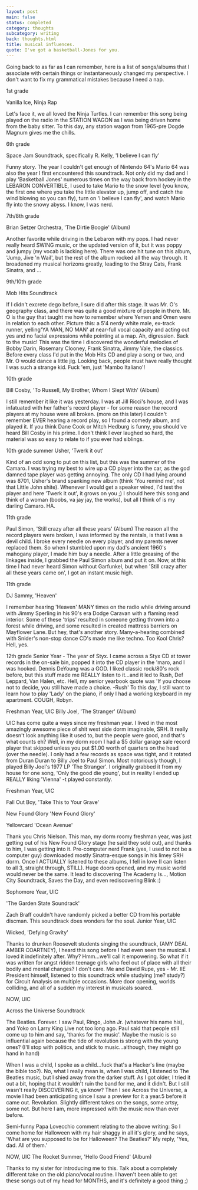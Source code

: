 ```yaml
---
layout: post
main: false
status: completed
category: thoughts
subcategory: writing
back: thoughts.html
title: musical influences.
quote: I've got a basketball-Jones for you.
---
```


Going back to as far as I can remember, here is a list of songs/albums that I associate with certain things or instantaneously changed my perspective.  I don't want to fix my grammatical mistakes because I need a nap.

1st grade

Vanilla Ice, Ninja Rap

Let's face it, we all loved the Ninja Turtles. I can remember this song being played on the radio in the STATION WAGON as I was being driven home from the baby sitter. To this day, any station wagon from 1965-pre Dogde Magnum gives me the chills.

6th grade

Space Jam Soundtrack, specifically R. Kelly, 'I believe I can fly'

Funny story. The year I couldn't get enough of Nintendo 64's Mario 64 was also the year I first encountered this soundtrack. Not only did my dad and I play 'Basketball Jones' numerous times on the way back from hockey in the LEBARON CONVERTIBLE, I used to take Mario to the snow level (you know, the first one where you take the little elevator up, jump off, and catch the wind blowing so you can fly), turn on 'I believe I can fly', and watch Mario fly into the snowy abyss. I know, I was nerd.


7th/8th grade

Brian Setzer Orchestra, 'The Dirtie Boogie' (Album)

Another favorite while driving in the Lebaron with my pops. I had never really heard SWING music, or the updated version of it, but it was poppy and jumpy (my vocab is lacking here). There was one hit tune on this album, 'Jump, Jive 'n Wail', but the rest of the album rocked all the way through. It broadened my musical horizons greatly, leading to the Stray Cats, Frank Sinatra, and ...



9th/10th grade

Mob Hits Soundtrack

If I didn't excrete dego before, I sure did after this stage. It was Mr. O's geography class, and there was quite a good mixture of people in there. Mr. O is the guy that taught me how to remember where Yemen and Omen were in relation to each other. Picture this: a 5'4 nerdy white male, ex-track runner, yelling'YA MAN, NO MAN' at near-full vocal capacity and acting out yes and no facial expressions while pointing at a map. Ah, digression. Back to the music! This was the time I discovered the wonderful melodies of Bobby Darin, Rosemary Clooney, Frank Sinatra, Jimmy Vale, the classics. Before every class I'd put in the Mob Hits CD and play a song or two, and Mr. O would dance a little jig. Looking back, people must have really thought I was such a strange kid. Fuck 'em, just 'Mambo Italiano'! 



10th grade

Bill Cosby, 'To Russell, My Brother, Whom I Slept With' (Album)

I still remember it like it was yesterday. I was at Jill Ricci's house, and I was infatuated with her father's record player - for some reason the record players at my house were all broken. (more on this later) I couldn't remember EVER hearing a record play, so I found a comedy album, and played it. If you think Dane Cook or Mitch Hedburg is funny, you should've heard Bill Cosby in his prime. I don't think I ever laughed so hard, the material was so easy to relate to if you ever had siblings.



10th grade summer Usher, 'Twerk it out'

Kind of an odd song to put on this list, but this was the summer of the Camaro. I was trying my best to wire up a CD player into the car, as the god damned tape player was getting annoying. The only CD I had lying around was 8701, Usher's brand spanking new album (think 'You remind me', not that Little John shite). Whenever I would get a speaker wired, I'd test the player and here 'Twerk it out', it grows on you ;) I should here this song and think of a woman (boobs, va jay jay, the works), but all I think of is my darling Camaro. HA.



11th grade

Paul Simon, 'Still crazy after all these years' (Album) The reason all the record players were broken, I was informed by the rentals, is that I was a devil child. I broke every needle on every player, and my parents never replaced them. So when I stumbled upon my dad's ancient 1960's mahogany player, I made him buy a needle. After a little greasing of the linkages inside, I grabbed the Paul Simon album and put it on. Now, at this time I had never heard Simon without Garfunkel, but when 'Still crazy after all these years came on', I got an instant music high.



11th grade

DJ Sammy, 'Heaven'

I remember hearing 'Heaven' MANY times on the radio while driving around with Jimmy Sperling in his 90's era Dodge Caravan with a flaming read interior. Some of these 'trips' resulted in someone getting thrown into a forest while driving, and some resulted in created mattress barriers on Mayflower Lane. But hey, that's another story. Many-a-hearing combined with Snider's non-stop dance CD's made me like techno. Too Kool Chris? Hell, yes.



12th grade Senior Year - The year of Styx. I came across a Styx CD at tower records in the on-sale bin, popped it into the CD player in the 'maro, and I was hooked. Dennis DeYoung was a GOD. I liked classic rock/80's rock before, but this stuff made me REALLY listen to it...and it led to Rush, Def Leppard, Van Halen, etc. Hell, my senior yearbook quote was 'If you choose not to decide, you still have made a choice. -Rush' To this day, I still want to learn how to play 'Lady' on the piano, if only I had a working keyboard in my apartment. COUGH, Robyn.



Freshman Year, UIC Billy Joel, 'The Stranger' (Album)

UIC has come quite a ways since my freshman year. I lived in the most amazingly awesome piece of shit west side dorm imaginable, SRH. It really doesn't look anything like it used to, but the people were good, and that's what counts eh? Well, in my dorm room I had a $5 dollar garage sale record player that skipped unless you put $1.00 worth of quarters on the head (over the needle). I only had a few records as space was tight, and it rotated from Duran Duran to Billy Joel to Paul Simon. Most notoriously though, I played Billy Joel's 1977 LP 'The Stranger'. I originally grabbed it from my house for one song, 'Only the good die young', but in reality I ended up REALLY liking 'Vienna' -t played constantly. 



Freshman Year, UIC

Fall Out Boy, 'Take This to Your Grave'

New Found Glory 'New Found Glory'

Yellowcard 'Ocean Avenue'

Thank you Chris Nielson. This man, my dorm roomy freshman year, was just getting out of his New Found Glory stage (he said they sold out), and thanks to him, I was getting into it. Pre-computer nerd Frank (yes, I used to not be a computer guy) downloaded mostly Sinatra-esque songs in his limey SRH dorm. Once I ACTUALLY listened to these albums, I fell in love (I can listen to all 3, straight through, STILL). Huge doors opened, and my music world would never be the same. It lead to discovering The Academy Is..., Motion City Soundtrack, Saves the Day, and even rediscovering Blink :)



Sophomore Year, UIC

'The Garden State Soundrack'

Zach Braff couldn't have randomly picked a better CD from his portable discman. This soundtrack does wonders for the soul. 
Junior Year, UIC

Wicked, 'Defying Gravity'

Thanks to drunken Roosevelt students singing the soundtrack, (AMY DEAL AMBER COARTNEY), I heard this song before I had even seen the musical. I loved it indefinitely after. Why? Hmm...we'll call it empowering. So what if it was written for angst ridden teenage girls who feel out of place with all their bodily and mental changes? I don't care. Me and David Rupe, yes - Mr. IIE President himself, listened to this soundtrack while studying (me? study?) for Circuit Analysis on multiple occasions. More door opening, worlds colliding, and all of a sudden my interest in musicals soared.


NOW, UIC

Across the Universe Soundtrack

The Beatles. Forever. I saw Paul, Ringo, John Jr. (whatever his name his), and Yoko on Larry King Live not too long ago. Paul said that people still come up to him and say, 'thanks for the music'. Maybe the music is so influential again because the tide of revolution is strong with the young ones? (I'll stop with politics, and stick to music...although, they might go hand in hand) 

When I was a child, I spoke as a child...fuck that's a Hacker's line (maybe the bible too?). No, what I really mean is, when I was child, I listened to The Beatles music, but I shied away from the darker stuff. As I got older, I tried it out a bit, hoping that it wouldn't ruin the band for me, and it didn't. But I still wasn't really DISCOVERING it, ya know? Then I see Across the Universe, a movie I had been anticipating since I saw a preview for it a year.5 before it came out. Revolution. Slightly different takes on the songs, some artsy, some not. But here I am, more impressed with the music now than ever before. 

Semi-funny Papa Lovecchio comment relating to the above writing: So I come home for Halloween with my hair shaggy in all it's glory, and he says, 'What are you supposed to be for Halloween? The Beatles?' My reply, 'Yes, dad. All of them.'



NOW, UIC The Rocket Summer, 'Hello Good Friend' (Album)

Thanks to my sister for introducing me to this. Talk about a completely different take on the old piano/vocal routine. I haven't been able to get these songs out of my head for MONTHS, and it's definitely a good thing ;)